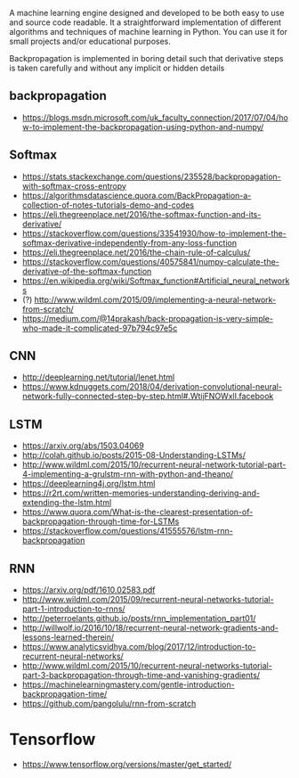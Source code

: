 A machine learning engine designed and developed to be both easy to use and source code readable. It a straightforward implementation of different algorithms and techniques of machine learning in Python. You can use it for small projects and/or educational purposes.

Backpropagation is implemented in boring detail such that derivative steps is taken carefully and without any implicit or hidden 
details

## backpropagation
* https://blogs.msdn.microsoft.com/uk_faculty_connection/2017/07/04/how-to-implement-the-backpropagation-using-python-and-numpy/


## Softmax
* https://stats.stackexchange.com/questions/235528/backpropagation-with-softmax-cross-entropy
* https://algorithmsdatascience.quora.com/BackPropagation-a-collection-of-notes-tutorials-demo-and-codes
* https://eli.thegreenplace.net/2016/the-softmax-function-and-its-derivative/
* https://stackoverflow.com/questions/33541930/how-to-implement-the-softmax-derivative-independently-from-any-loss-function
* https://eli.thegreenplace.net/2016/the-chain-rule-of-calculus/
* https://stackoverflow.com/questions/40575841/numpy-calculate-the-derivative-of-the-softmax-function
* https://en.wikipedia.org/wiki/Softmax_function#Artificial_neural_networks
*  (?) http://www.wildml.com/2015/09/implementing-a-neural-network-from-scratch/
* https://medium.com/@14prakash/back-propagation-is-very-simple-who-made-it-complicated-97b794c97e5c

## CNN
* http://deeplearning.net/tutorial/lenet.html
* https://www.kdnuggets.com/2018/04/derivation-convolutional-neural-network-fully-connected-step-by-step.html#.WtijFNOWxlI.facebook


## LSTM
* https://arxiv.org/abs/1503.04069
* http://colah.github.io/posts/2015-08-Understanding-LSTMs/
* http://www.wildml.com/2015/10/recurrent-neural-network-tutorial-part-4-implementing-a-grulstm-rnn-with-python-and-theano/
* https://deeplearning4j.org/lstm.html
* https://r2rt.com/written-memories-understanding-deriving-and-extending-the-lstm.html
* https://www.quora.com/What-is-the-clearest-presentation-of-backpropagation-through-time-for-LSTMs
* https://stackoverflow.com/questions/41555576/lstm-rnn-backpropagation

## RNN
* https://arxiv.org/pdf/1610.02583.pdf
* http://www.wildml.com/2015/09/recurrent-neural-networks-tutorial-part-1-introduction-to-rnns/
* http://peterroelants.github.io/posts/rnn_implementation_part01/
* http://willwolf.io/2016/10/18/recurrent-neural-network-gradients-and-lessons-learned-therein/
* https://www.analyticsvidhya.com/blog/2017/12/introduction-to-recurrent-neural-networks/
* http://www.wildml.com/2015/10/recurrent-neural-networks-tutorial-part-3-backpropagation-through-time-and-vanishing-gradients/
* https://machinelearningmastery.com/gentle-introduction-backpropagation-time/
* https://github.com/pangolulu/rnn-from-scratch

# Tensorflow
* https://www.tensorflow.org/versions/master/get_started/

